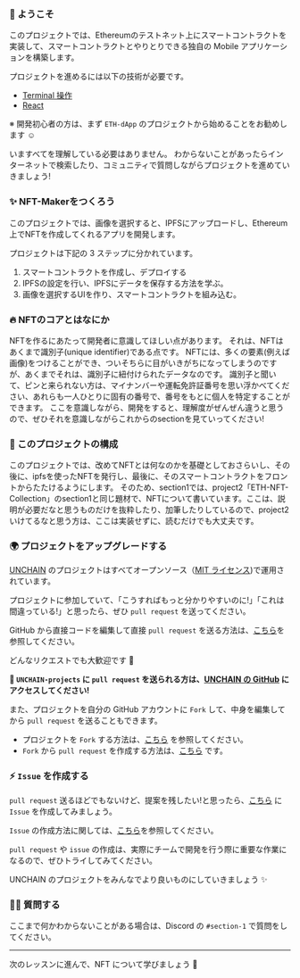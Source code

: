 ### 👋 ようこそ

このプロジェクトでは、Ethereumのテストネット上にスマートコントラクトを実装して、スマートコントラクトとやりとりできる独自の Mobile アプリケーションを構築します。

プロジェクトを進めるには以下の技術が必要です。

- [Terminal 操作](https://qiita.com/ryouzi/items/f9dee1540a04a0bfb9a3)
- [React](https://ja.reactjs.org/)

※ 開発初心者の方は、まず `ETH-dApp` のプロジェクトから始めることをお勧めします ☺️

いますべてを理解している必要はありません。
わからないことがあったらインターネットで検索したり、コミュニティで質問しながらプロジェクトを進めていきましょう!

### ✨ NFT-Makerをつくろう

このプロジェクトでは、画像を選択すると、IPFSにアップロードし、Ethereum上でNFTを作成してくれるアプリを開発します。

プロジェクトは下記の 3 ステップに分かれています。

1. スマートコントラクトを作成し、デプロイする
2. IPFSの設定を行い、IPFSにデータを保存する方法を学ぶ。
3. 画像を選択するUIを作り、スマートコントラクトを組み込む。

### 🔥 NFTのコアとはなにか

NFTを作るにあたって開発者に意識してほしい点があります。
それは、NFTはあくまで識別子(unique identifier)である点です。
NFTには、多くの要素(例えば画像)をつけることができ、ついそちらに目がいきがちになってしまうのですが、あくまでそれは、識別子に紐付けられたデータなのです。
識別子と聞いて、ピンと来られない方は、マイナンバーや運転免許証番号を思い浮かべてください、あれらも一人ひとりに固有の番号で、番号をもとに個人を特定することができます。
ここを意識しながら、開発をすると、理解度がぜんぜん違うと思うので、ぜひそれを意識しながらこれからのsectionを見ていってください!

### 📝 このプロジェクトの構成

このプロジェクトでは、改めてNFTとは何なのかを基礎としておさらいし、その後に、ipfsを使ったNFTを発行し、最後に、そのスマートコントラクトをフロントからたたけるようにします。
そのため、section1では、project2「ETH-NFT-Collection」のsection1と同じ題材で、NFTについて書いています。ここは、説明が必要だなと思うものだけを抜粋したり、加筆したりしているので、project2いけてるなと思う方は、ここは実装せずに、読むだけでも大丈夫です。

### 🌍 プロジェクトをアップグレードする

[UNCHAIN](https://app.shiftbase.xyz) のプロジェクトはすべてオープンソース（[MIT ライセンス](https://wisdommingle.com/mit-license/))で運用されています。

プロジェクトに参加していて、「こうすればもっと分かりやすいのに!」「これは間違っている!」と思ったら、ぜひ `pull request` を送ってください。

GitHub から直接コードを編集して直接 `pull request` を送る方法は、[こちら](https://docs.github.com/ja/repositories/working-with-files/managing-files/editing-files#editing-files-in-another-users-repository)を参照してください。

どんなリクエストでも大歓迎です 🎉

**👋 `UNCHAIN-projects` に `pull request` を送られる方は、[UNCHAIN の GitHub](https://github.com/shiftbase-xyz/UNCHAIN-projects) にアクセスしてください!**

また、プロジェクトを自分の GitHub アカウントに `Fork` して、中身を編集してから `pull request` を送ることもできます。

- プロジェクトを `Fork` する方法は、[こちら](https://docs.github.com/ja/get-started/quickstart/fork-a-repo) を参照してください。
- `Fork` から `pull request` を作成する方法は、[こちら](https://docs.github.com/ja/pull-requests/collaborating-with-pull-requests/proposing-changes-to-your-work-with-pull-requests/creating-a-pull-request-from-a-fork) です。

### ⚡️ `Issue` を作成する

`pull request` 送るほどでもないけど、提案を残したい!と思ったら、[こちら](https://github.com/shiftbase-xyz/UNCHAIN-projects/issues) に `Issue` を作成してみましょう。

`Issue` の作成方法に関しては、[こちら](https://docs.github.com/ja/issues/tracking-your-work-with-issues/creating-an-issue)を参照してください。

`pull request` や `issue` の作成は、実際にチームで開発を行う際に重要な作業になるので、ぜひトライしてみてください。

UNCHAIN のプロジェクトをみんなでより良いものにしていきましょう ✨

### 🙋‍♂️ 質問する

ここまで何かわからないことがある場合は、Discord の `#section-1` で質問をしてください。

---

次のレッスンに進んで、NFT について学びましょう 🚀
